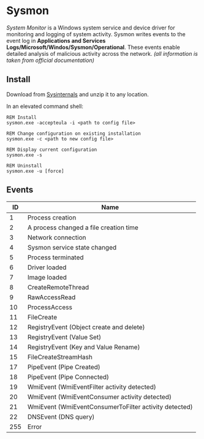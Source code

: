 # Sysmon 
_System Monitor_ is a Windows system service and device driver for monitoring and logging of system activity. Sysmon writes events to the event log in **Applications and Services Logs/Microsoft/Windos/Sysmon/Operational**. These events enable detailed analysis of malicious activity across the network. _(all information is taken from official documentation)_

## Install
Download from [Sysinternals](https://docs.microsoft.com/en-us/sysinternals/) and unzip it to any location.

In an elevated command shell:
```shell
REM Install
sysmon.exe -accepteula -i <path to config file>

REM Change configuration on existing installation
sysmon.exe -c <path to new config file>

REM Display current configuration
sysmon.exe -s

REM Uninstall
sysmon.exe -u [force]
```

## Events
ID | Name
---|------
1 | Process creation
2 | A process changed a file creation time
3 | Network connection
4 | Sysmon service state changed
5 | Process terminated
6 | Driver loaded
7 | Image loaded
8 | CreateRemoteThread
9 | RawAccessRead
10 | ProcessAccess
11 | FileCreate
12 | RegistryEvent (Object create and delete)
13 | RegistryEvent (Value Set)
14 | RegistryEvent (Key and Value Rename)
15 | FileCreateStreamHash
17 | PipeEvent (Pipe Created)
18 | PipeEvent (Pipe Connected)
19 | WmiEvent (WmiEventFilter activity detected)
20 | WmiEvent (WmiEventConsumer activity detected)
21 | WmiEvent (WmiEventConsumerToFilter activity detected)
22 | DNSEvent (DNS query)
255 | Error
